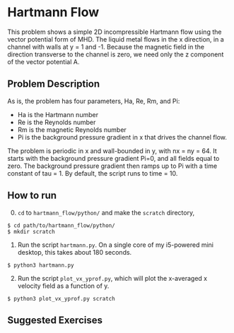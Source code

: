 # Hartmann Flow

This problem shows a simple 2D incompressible Hartmann flow using the vector potential form of MHD. The liquid metal flows in the x direction, in a channel with walls at y = 1 and -1. Because the magnetic field in the direction transverse to the channel is zero, we need only the z component of the vector potential A. 

## Problem Description

As is, the problem has four parameters, Ha, Re, Rm, and Pi:

 * Ha is the Hartmann number
 * Re is the Reynolds number
 * Rm is the magnetic Reynolds number
 * Pi is the background pressure gradient in x that drives the channel flow.

The problem is periodic in x and wall-bounded in y, with nx = ny = 64. It starts with the background pressure gradient Pi=0, and all fields equal to zero. The background pressure gradient then ramps up to Pi with a time constant of tau = 1. By default, the script runs to time = 10.

## How to run
0. `cd` to `hartmann_flow/python/` and make the `scratch` directory,
```
$ cd path/to/hartmann_flow/python/
$ mkdir scratch
```
1. Run the script `hartmann.py`. On a single core of my i5-powered mini desktop, this takes about 180 seconds.
```
$ python3 hartmann.py
```
2. Run the script `plot_vx_yprof.py`, which will plot the x-averaged x velocity field as a function of y.
```
$ python3 plot_vx_yprof.py scratch
```
## Suggested Exercises